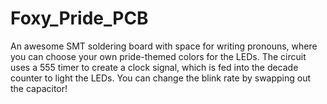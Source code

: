 # Foxy_Pride_PCB
An awesome SMT soldering board with space for writing pronouns, where you can choose your own pride-themed colors for the LEDs.
The circuit uses a 555 timer to create a clock signal, which is fed into the decade counter to light the LEDs.
You can change the blink rate by swapping out the capacitor!
